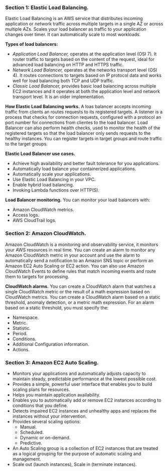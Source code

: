 ### Section 1: Elastic Load Balancing.
Elastic Load Balancing is an AWS service that distributes incoming application or network traffic across multiple targets in a single AZ or across multiple AZs. Scales your load balancer as traffic to your application changes over timer. It can automatically scale to most workloads.

**Types of load balancers:**
- *Application Load Balancer,* operates at the application level (OSI 7). It router traffic to targets based on the content of the request, ideal for advanced load balancing on HTTP and HTTPS traffic.
- *Network Load Balancer,* operates at the networks transport level (OSI 4). It routes connections to targets based on IP protocol data and works well for load balancing both TCP and UDP traffic.
- *Classic Load Balancer,* provides basic load balancing across multiple EC2 instances and it operates at both the application level and network transport level. It is an older implementation.

**How Elastic Load Balancing works.**
A loas balancer accepts incoming traffic from clients an routes requests to its registered targets.
A listener is a process that checks for connection requests, configured with a protocol an port number for connections from clientes to the load balancer.
Load Balancer can also perform health checks, used to monitor the health of the registered targets so that the load balancer only sends requests to the healthy instances.
You can register targets in target groups and route traffic to the target groups.

**Elastic Load Balancer use cases.**
- Achieve high availability and better fault tolerance for you applications.
- Automatically load balance your containerized applications.
- Automatically scale your applications.
- Use Elastic Load Balancing in your VPC.
- Enable hybrid load balancing.
- Invoking Lambda functions over HTTP(S).

**Load Balancer monitoring.**
You can monitor your load balancers with:
- Amazon CloudWatch metrics.
- Access logs.
- AWS CloudTrail logs.

### Section 2: Amazon CloudWatch.
Amazon CloudWatch is a monitoring and observability service, it monitors your AWS resources in real time.
You can create an alarm to monitor any Amazon CloudWatch metric in your account and use the alarm to automatically send a notification to an Amazon SNS topic or perform an Amazon EC2 Auto Scaling or EC2 action.
You can also use Amazon CloudWatch Events to define rules that match incoming events and route them to targets for processing.

**CloudWatch alarms.**
You can create a CloudWatch alarm that watches a single CloudWatch metric or the result of a math expression based on CloudWatch metrics. You can create a CloudWatch alarm based on a static threshold, anomaly detection, or a metric math expression.
For an alarm based on a static threshold, you must specify the:
- Namespace.
- Metric.
- Statistic.
- Period.
- Conditions.
- Additional Configuration information.
- Actions.

### Section 3: Amazon EC2 Auto Scaling.
- Monitors your applications and automatically adjusts capacity to maintain steady, predictable performance at the lowest possible cost.
- Provides a simple, powerful user interface that enables you to build scaling plans for resources.
- Helps you maintain application availability.
- Enables you to automatically add or remove EC2 instances according to conditions that you define.
- Detects impaired EC2 instances and unhealthy apps and replaces the instances without your intervention.
- Provides several scaling options:
	- Manual.
	- Scheduled.
	- Dynamic or on-demand.
	- Predictive.
- An Auto Scaling group is a collection of EC2 instances that are treated as a logical grouping for the purpose of automatic scaling and management.
- Scale out (launch instances), Scale in (terminate instances).
